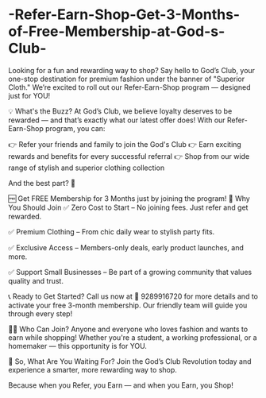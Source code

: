 # -Refer-Earn-Shop-Get-3-Months-of-Free-Membership-at-God-s-Club-

Looking for a fun and rewarding way to shop? Say hello to God’s Club, your one-stop destination for premium fashion under the banner of "Superior Cloth." We’re excited to roll out our Refer-Earn-Shop program — designed just for YOU!

💡 What's the Buzz?
At God’s Club, we believe loyalty deserves to be rewarded — and that’s exactly what our latest offer does! With our Refer-Earn-Shop program, you can:

👉 Refer your friends and family to join the God's Club
👉 Earn exciting rewards and benefits for every successful referral
👉 Shop from our wide range of stylish and superior clothing collection

And the best part? 🎁

🆓 Get FREE Membership for 3 Months just by joining the program!
💸 Why You Should Join
✅ Zero Cost to Start – No joining fees. Just refer and get rewarded.

✅ Premium Clothing – From chic daily wear to stylish party fits.

✅ Exclusive Access – Members-only deals, early product launches, and more.

✅ Support Small Businesses – Be part of a growing community that values quality and trust.

📞 Ready to Get Started?
Call us now at 📲 9289916720 for more details and to activate your free 3-month membership. Our friendly team will guide you through every step!

👩‍💼 Who Can Join?
Anyone and everyone who loves fashion and wants to earn while shopping! Whether you're a student, a working professional, or a homemaker — this opportunity is for YOU.

🔁 So, What Are You Waiting For?
Join the God’s Club Revolution today and experience a smarter, more rewarding way to shop.

Because when you Refer, you Earn — and when you Earn, you Shop!

